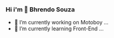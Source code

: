 ### Hi i'm 👋 Bhrendo Souza

- 🔭 I’m currently working on Motoboy ...
- 🌱 I’m currently learning Front-End ...
